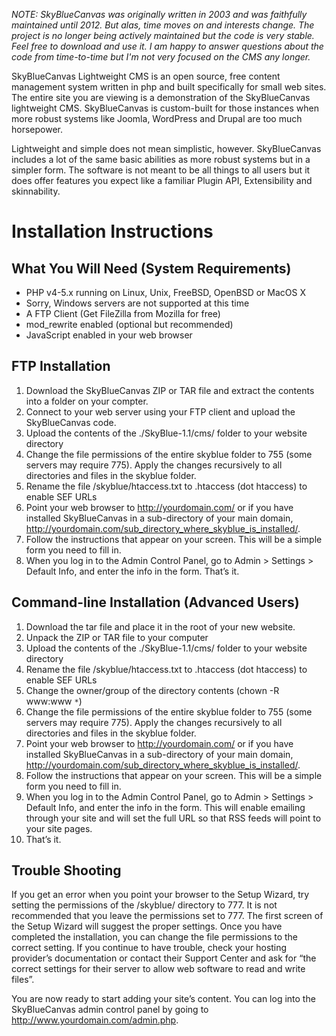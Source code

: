 _NOTE: SkyBlueCanvas was originally written in 2003 and was faithfully maintained until 2012. But alas, time moves on and interests change. The project is no longer being actively maintained but the code is very stable. Feel free to download and use it. I am happy to answer questions about the code from time-to-time but I'm not very focused on the CMS any longer._

SkyBlueCanvas Lightweight CMS is an open source, free content management system written in php and built specifically for small web sites. The entire site you are viewing is a demonstration of the SkyBlueCanvas lightweight CMS. SkyBlueCanvas is custom-built for those instances when more robust systems like Joomla, WordPress and Drupal are too much horsepower.

Lightweight and simple does not mean simplistic, however. SkyBlueCanvas includes a lot of the same basic abilities as more robust systems but in a simpler form. The software is not meant to be all things to all users but it does offer features you expect like a familiar Plugin API, Extensibility and skinnability.

# Installation Instructions

## What You Will Need (System Requirements)

* PHP v4-5.x running on Linux, Unix, FreeBSD, OpenBSD or MacOS X
* Sorry, Windows servers are not supported at this time
* A FTP Client (Get FileZilla from Mozilla for free)
* mod_rewrite enabled (optional but recommended)
* JavaScript enabled in your web browser

## FTP Installation

1. Download the SkyBlueCanvas ZIP or TAR file and extract the contents into a folder on your compter.
2. Connect to your web server using your FTP client and upload the SkyBlueCanvas code.
3. Upload the contents of the ./SkyBlue-1.1/cms/ folder to your website directory
4. Change the file permissions of the entire skyblue folder to 755 (some servers may require 775). Apply the changes recursively to all directories and files in the skyblue folder.
5. Rename the file /skyblue/htaccess.txt to .htaccess (dot htaccess) to enable SEF URLs
6. Point your web browser to http://yourdomain.com/ or if you have installed SkyBlueCanvas in a sub-directory of your main domain, http://yourdomain.com/sub_directory_where_skyblue_is_installed/.
7. Follow the instructions that appear on your screen. This will be a simple form you need to fill in.
8. When you log in to the Admin Control Panel, go to Admin > Settings > Default Info, and enter the info in the form.
That’s it.

## Command-line Installation (Advanced Users)

1. Download the tar file and place it in the root of your new website.
2. Unpack the ZIP or TAR file to your computer
3. Upload the contents of the ./SkyBlue-1.1/cms/ folder to your website directory
4. Rename the file /skyblue/htaccess.txt to .htaccess (dot htaccess) to enable SEF URLs
5. Change the owner/group of the directory contents (chown -R www:www `*`)
6. Change the file permissions of the entire skyblue folder to 755 (some servers may require 775). Apply the changes recursively to all directories and files in the skyblue folder.
7. Point your web browser to http://yourdomain.com/ or if you have installed SkyBlueCanvas in a sub-directory of your main domain, http://yourdomain.com/sub_directory_where_skyblue_is_installed/.
8. Follow the instructions that appear on your screen. This will be a simple form you need to fill in.
9. When you log in to the Admin Control Panel, go to Admin > Settings > Default Info, and enter the info in the form. This will enable emailing through your site and will set the full URL so that RSS feeds will point to your site pages.
10. That’s it.

## Trouble Shooting

If you get an error when you point your browser to the Setup Wizard, try setting the permissions of the /skyblue/ directory to 777. It is not recommended that you leave the permissions set to 777. The first screen of the Setup Wizard will suggest the proper settings. Once you have completed the installation, you can change the file permissions to the correct setting. If you continue to have trouble, check your hosting provider’s documentation or contact their Support Center and ask for “the correct settings for their server to allow web software to read and write files”.

You are now ready to start adding your site’s content. You can log into the SkyBlueCanvas admin control panel by going to http://www.yourdomain.com/admin.php.
